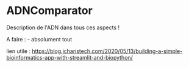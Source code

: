 # ADNComparator
Description de l'ADN dans tous ces aspects !

A faire : - absolument tout

lien utile :
https://blog.jcharistech.com/2020/05/13/building-a-simple-bioinformatics-app-with-streamlit-and-biopython/

